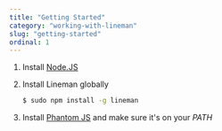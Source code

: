 ```yaml
---
title: "Getting Started"
category: "working-with-lineman"
slug: "getting-started"
ordinal: 1
---
```


1. Install [Node.JS](http://www.nodejs.org)
2. Install Lineman globally

   ```bash
   $ sudo npm install -g lineman
   ```
3. Install [Phantom JS](http://www.phantomjs.org) and make sure it's on your _PATH_
